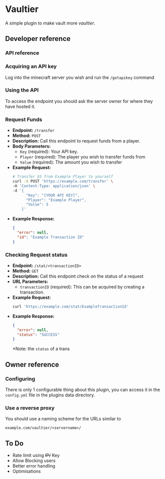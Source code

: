 # Vaultier
A simple plugin to make vault more *vaultier*.

## Developer reference

### API reference

### Acquiring an API key

Log into the minecraft server you wish and run the `/getapikey` command

### Using the API

To access the endpoint you should ask the server owner for where they have hosted it.

### Request Funds

- **Endpoint:** `/transfer`
- **Method:** `POST`
- **Description:** Call this endpoint to request funds from a player.
- **Body Parameters:**
  - `Key` (required): Your API key.
  - `Player` (required): The player you wish to transfer funds from
  - `Value` (required): The amount you wish to transfer
- **Example Request:**
  ```bash
  # Transfer $5 from Example Player to yourself
  curl -X POST 'https://example.com/transfer' \
  -H 'Content-Type: application/json' \
  -d '{
        "Key": "[YOUR API KEY]",
        "Player": "Example Player",
        "Value": 5
      }'
  ```
- **Example Response:**
  ```json
  {
    "error": null,
    "id": "Example Transaction ID"
  }
  ```

### Checking Request status

- **Endpoint:** `/stat/<transactionID>`
- **Method:** `GET`
- **Description:** Call this endpoint check on the status of a request
- **URL Parameters:**
  - `transactionID` (required): This can be acquired by creating a transaction.
- **Example Request:**
  ```bash
  curl 'https://example.com/stat/ExampleTransactionId'
  ```
- **Example Response:**
  ```json
  {
    "error": null,
    "status": "SUCCESS"
  }
  ```
  *Note: the `status` of a trans
## Owner reference

### Configuring

There is only 1 configurable thing about this plugin, you can access it in the `config.yml` file in the plugins data directory.

### Use a reverse proxy

You should use a naming scheme for the URLs similar to
```
example.com/vaultier/<servername>/
```

## To Do

- Rate limit using ~~IP/~~ Key
- Allow Blocking users
- Better error handling
- Optimisations